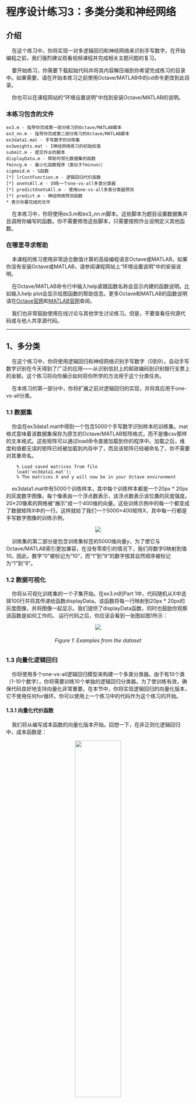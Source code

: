 # 程序设计练习3：多类分类和神经网络

## 介绍
&#160;&#160;&#160;&#160;在这个练习中，你将实现一对多逻辑回归和神经网络来识别手写数字。在开始编程之前，我们强烈建议观看视频课程并完成相关主题问题的复习。

&#160;&#160;&#160;&#160;要开始练习，你需要下载起始代码并将其内容解压缩到你希望完成练习的目录中。如果需要，请在开始本练习之前使用Octave/MATLAB中的cd命令更改到此目录。

&#160;&#160;&#160;&#160;你也可以在课程网站的“环境设置说明”中找到安装Octave/MATLAB的说明。

### 本练习包含的文件
    ex3.m - 指导你完成第一部分练习的Octave/MATLAB脚本
    ex3_nn.m - 指导你完成第二部分练习的Octave/MATLAB脚本
    ex3data1.mat - 手写数字的训练集
    ex3weights.mat - I神经网络练习的初始权值
    submit.m - 提交作业的脚本
    displayData.m - 帮助可视化数据集的函数
    fmincg.m - 最小化函数程序（类似于fminunc）
    sigmoid.m - S函数
    [*] lrCostFunction.m - 逻辑回归代价函数
    [*] oneVsAll.m - 训练一个one-vs-all多类分类器
    [*] predictOneVsAll.m - 使用one-vs-all多类分类器预测
    [*] predict.m - 神经网络预测函数
    * 表示你要完成的文件

&#160;&#160;&#160;&#160;在本练习中，你将使用ex3.m和ex3_nn.m脚本。这些脚本为题目设置数据集并且调用你编写的函数。你不需要修改这些脚本，只需要按照作业说明定义其他函数。

### 在哪里寻求帮助
&#160;&#160;&#160;&#160;本课程的练习使用非常适合数值计算的高级编程语言Octave或MATLAB。如果你没有安装Octave或MATLAB，请参阅课程网站上“环境设置说明”中的安装说明。

&#160;&#160;&#160;&#160;在Octave/MATLAB命令行中输入help紧跟函数名称会显示内建的函数说明。比如输入help plot会显示绘图函数的帮助信息。更多Octave和MATLAB的函数说明请在[Octave官网](https://octave.org/doc/interpreter/)和[MATLAB官网](https://www.mathworks.com/help/matlab/?refresh=true)查阅。

&#160;&#160;&#160;&#160;我们也非常鼓励使用在线讨论与其他学生讨论练习。但是，不要查看任何源代码或与他人共享源代码。

---

## 1、多分类
&#160;&#160;&#160;&#160;在这个练习中，你将使用逻辑回归和神经网络识别手写数字（0到9）。自动手写数字识别在今天得到了广泛的应用——从识别信封上的邮政编码到识别银行支票上的金额。这个练习将向你展示如何将你所学的方法用于这个分类任务。

&#160;&#160;&#160;&#160;在本练习的第一部分中，你将扩展之前对逻辑回归的实现，并将其应用于one-vs-all分类。

### 1.1 数据集
&#160;&#160;&#160;&#160;你会在ex3data1.mat中得到一个包含5000个手写数字识别样本的训练集。mat格式意味着该数据集保存为原生的Octave/MATLAB矩阵格式，而不是像csv那样的文本格式。这些矩阵可以通过load命令直接加载到你的程序中。加载之后，维度和值都无误的矩阵已经被加载到内存中了，而且该矩阵已经被命名了，你不需要对其重命名。

```
    % Load saved matrices from file
    load('ex3data1.mat');
    % The matrices X and y will now be in your Octave environment
```
&#160;&#160;&#160;&#160;ex3data1.mat中有5000个训练样本，其中每个训练样本都是一个20px * 20px的灰度数字图像。每个像素由一个浮点数表示，该浮点数表示该位置的灰度强度。20×20像素的网格被“展示”成一个400维的向量。这些训练示例中的每一个都变成了数据矩阵X中的一行。这样就给了我们一个5000×400矩阵X，其中每一行都是手写数字图像的训练示例。

<center><img src="https://note.youdao.com/yws/api/personal/file/WEB315e507ecc41d536d2b97d50eaa38c2c?method=download&shareKey=ac587a9edd8d9a05f04a6265dce03374" /></center>

&#160;&#160;&#160;&#160;训练集的第二部分是包含训练集标签的5000维向量y，为了使它与Octave/MATLAB索引更加兼容，在没有零索引的情况下，我们将数字0映射到值10。因此，数字“0”被标记为“10”，而“1”到“9”的数字按其自然顺序被标记为“1”到“9”。

### 1.2 数据可视化
&#160;&#160;&#160;&#160;你将从可视化训练集的一个子集开始。在ex3.m的Part 1中，代码随机从X中选择100行并将其传递给函数displayData。该函数将每一行映射到20px * 20px的灰度图像，并将图像一起显示。我们提供了displayData函数，同时也鼓励你观察该函数是如何工作的。
运行代码之后，你应该会看到一张图如图1所示：

<center><img src="https://note.youdao.com/yws/api/personal/file/WEB9e0c3338d4d8ea0a945c382c9d872a74?method=download&shareKey=e8cdec3fcfb45e912f85867aaf7876d7" /></center>
<center><h6>Figure 1: Examples from the dataset</h6></center>

### 1.3 向量化逻辑回归
&#160;&#160;&#160;&#160;你将使用多个one-vs-all逻辑回归模型来构建一个多类分类器。由于有10个类（1-10个数字），你将需要训练10个单独的逻辑回归分类器。为了使训练有效，确保代码良好地支持向量化非常重要。在本节中，你将实现逻辑回归的向量化版本，它不使用任何for循环。你可以使用上一个练习中的代码作为这个练习的开始。

#### 1.3.1 向量化代价函数
&#160;&#160;&#160;&#160;我们将从编写成本函数的向量化版本开始。回想一下，在非正则化逻辑回归中，成本函数是：
<center><img src="https://note.youdao.com/yws/api/personal/file/WEB72f1222ea162d4dcf5da96d84a06728d?method=download&shareKey=a2ebe17dae0454884bc951a1f6f19bf6" width="50%" /></center>

&#160;&#160;&#160;&#160;为了对每个元素求和，我们必须计算hθ(x(i))，其中：
<center><img src="https://note.youdao.com/yws/api/personal/file/WEBbd388371fa613a903899348485e89a80?method=download&shareKey=9d8d1e0234c9cad72f6df3042bd1bb33" width="40%" /></center>
是S函数。这样一来我们就可以用矩阵乘法快速计算所有样本。其中X和他和θ的定义为：

<center><img src="https://note.youdao.com/yws/api/personal/file/WEBed18c69bc6f50581aa18d44d4a722b05?method=download&shareKey=ba9dba971b0f03976aa91c7e40088d13" width="50%" /></center>
然后通过计算得到矩阵Xθ，我们有：
<center><img src="https://note.youdao.com/yws/api/personal/file/WEB9ed339aed239d5698615023dbff6fab3?method=download&shareKey=f7f83c299083530f621040df8279cc59" width="50%" /></center>
在上个等式中，假设a和b都是向量，我们使a.T * b = b.T * a。这样我们就可以在一行代码中计算所有样本i的θ.T*x(i)（i为上标，表示第i个样本）。
&#160;&#160;&#160;&#160;你的任务就是在lrCostFunction.m中写非正则化代价函数的代码。你的实现应该使用我们上面的策略来计算的θ.T*x(i)。你还应该对代价函数的其余部分使用向量化的方法，一个完全向量化的lrCostFunction.m应该是没有任何循环的。

#### 1.3.2 向量化梯度
&#160;&#160;&#160;&#160;回想一下（非正则化）逻辑回归成本的梯度是一个向量，其中第j个元素定义为：
<center><img src="https://note.youdao.com/yws/api/personal/file/WEB53b55e89044bb70cd7fe9cf6d28f186d?method=download&shareKey=72b6828d07fb4f1bdafc3441dc507970" width="70%" /></center>

&#160;&#160;&#160;&#160;为了在数据集上对该操作进行向量化，我们首先明确地为所有θj写出所有偏导数，
<center><img src="https://note.youdao.com/yws/api/personal/file/WEB1efa7d7beee3100f68265e8d1ae86c38?method=download&shareKey=7b40f5fc43a054c68fa61a510870fdfd" /></center>


&#160;&#160;&#160;&#160;注意，当（`$h_{θ}(x^{(i)}) - y^{(i)}$`）是一个标量（单个数字）时，`$x^{(i)}$`是一个向量。为了最后一步求导，我们让`$β_i = (h_θ(x^{(i)}) - y^{(i)}$`并观察：
<center><img src="https://note.youdao.com/yws/api/personal/file/WEB9b1dfe04b474b121fe7d467b850f75e5?method=download&shareKey=f1f37efb25b1804d751849602592d1a3" /></center>

&#160;&#160;&#160;&#160;上面的表达式允许我们在不适用任何循环的情况下计算所有偏导数。 如果你对线性代数比较熟悉，我们建议你通过上面的矩阵乘法，因为矢量化版本执行相同的计算。 你现在应该实现等式1来计算正确的矢量化梯度。 一旦结束后，就完成了通过实现梯度来完成函数lrCostFunction.m。

>**调试技巧**：向量化代码有时很棘手。调试的一个常见策略是使用size函数打印出正在处理的矩阵的大小。例如,给定一个大小100×20（100个样本,20特征）的数据矩阵的和一个维度维度是20×1θ的向量，你可以观察到Xθ是一个有效的乘法操作，虽然θX不是。此外，如果你有代码的非向量化版本，你可以比较向量化代码和非向量化代码的输出，以确保它们产生相同的输出。


#### 1.3.3 向量化正则化逻辑回归
&#160;&#160;&#160;&#160;在实现了逻辑回归向量化之后，现在你将向成本函数添加正则化。回想一下，对于正则化逻辑回归，成本函数的定义是
<center><img src="https://note.youdao.com/yws/api/personal/file/WEB6b20003cb9e8df116603b5bc3429e16b?method=download&shareKey=9ec878aea2f88c1c4983d2ceb117e8bd" width="80%" /></center>

&#160;&#160;&#160;&#160;注意，你不能正则化偏差项`$θ_0$`。

&#160;&#160;&#160;&#160;相应地，正规化的逻辑回归代价函数对于`$θ_j$`的偏导数被定义为
<center><img src="https://note.youdao.com/yws/api/personal/file/WEBc97d6124facf475a2494ad6e7105acff?method=download&shareKey=5fcb8bbb8e9d9e798b3a9649646dcda8" /></center>

&#160;&#160;&#160;&#160;现在在lrCostFunction中修改代码以实现正则化。
同样，代码中不应该出现任何循环。

&#160;&#160;&#160;&#160;&#160;&#160;&#160;&#160;&#160;&#160;&#160;&#160;*==你现在应该提交答案==*

### 1.4  One-vs-all分类器
&#160;&#160;&#160;&#160;在这部分练习中，你将通过训练多个规范化逻辑回归分类器来实现one-vs-all分类，每个规范化逻辑回归分类器对应于我们数据集中的K个类（图1）。在手写数字识别训练集中，K=10，但是你的代码应该接受任意值的K。

&#160;&#160;&#160;&#160;你现在应该完成oneVsAll.m中的代码为每个类训练一个分类器。特别是，你的代码应该在一个矩阵θ中返回所有分类器的参数，每一行Θ对应于学习到的逻辑回归参数的一个类。你可以使用一个从1到K的for循环来实现这一点，独立地训练每个分类器。

&#160;&#160;&#160;&#160;注意，这个函数的参数y是从1到10的标签向量，其中我们将数字“0”映射到标签10(以避免与索引混淆)。

&#160;&#160;&#160;&#160;当训练的分类器类k∈{1,…K}，会想要一个标签y的m维向量（`$y_j$`∈0,1表）示第j训练实例是否属于类K(`$y_j$` = 1)，或者如果它属于一个不同的类(`$y_j$` = 0)。你可能会发现逻辑阵列有助于这项任务。

> **Ocvate/MATLAB技巧**：在Octave/MATLAB中的逻辑数组是包含二进制（0或1）的数组。在Octave/MATLAB中对于向量a（m * 1）和标量b计算a==b时，会返回一个和a大小相同的向量。该向量的元素值在a中的元素等于b的位置为1，否则为0。为了看清楚他们是如何工作的，在你的Octave/MATLAB环境中执行以下代码：
>```
>    a = 1:10; % Create a and b
>    b = 3;
>    a == b % You should try different values of b here
>```

&#160;&#160;&#160;&#160;此外，你将在本练习中使用fmincg（而不是fminunc）。
fmincg的工作原理与fminunc类似，但在处理大量参数时效率更高。

&#160;&#160;&#160;&#160;在你正确完成oneVsAll.m中的代码之后，ex3.m将调用oneVsAll函数来训练多类分类器。

&#160;&#160;&#160;&#160;&#160;&#160;&#160;&#160;&#160;&#160;&#160;&#160;*==你现在应该提交答案==*

#### 1.4.1 One-vs-all预测
&#160;&#160;&#160;&#160;在训练了你的one-vs-all分类器之后，你可以使用它来预测给定图像中包含的数字。对于每个输入，你应该使用训练过的逻辑回归分类器计算它属于每个类的“概率”。你的one-vs-all预测函数将选择相应的逻辑回归分类器输出的概率最大的类，并返回类标签（1,2，…，或K）作为输入示例的预测。

&#160;&#160;&#160;&#160;你现在应该完成predictOneVsAll.m中的代码来做预测。

&#160;&#160;&#160;&#160;当你完成之后，ex3.m将会用你学习到的θ调用predictOneVsAll函数。可以看到，训练集的准确率约为94.9%（即正确分类了训练集中94.9%的样本）。

&#160;&#160;&#160;&#160;&#160;&#160;&#160;&#160;&#160;&#160;&#160;&#160;*==你现在应该提交答案==*

## 2、神经网络
&#160;&#160;&#160;&#160;在前面的练习中，你实现了多分类逻辑回归来识别手写数字。然而，逻辑回归只是一个线性分类器，不能形成更复杂的假设。

&#160;&#160;&#160;&#160;在这部分练习中，你将使用和前面同样的训练集实现一个神经网络来识别手写数字。神经网络将能够表示非线性假设的复杂模型。本周，你将使用我们已经训练过的神经网络中的参数。 你的目标是实现前馈传播算法以使用我们的权重进行预测。在下周的练习中，你将编写用于学习神经网络参数的反向传播算法。

&#160;&#160;&#160;&#160;ex3_nn.m脚本将带你逐步完成本次练习。

### 2.1 模型表示
&#160;&#160;&#160;&#160;我们的神经网络如图2所示，总共有3层——一个输入层、一个隐藏层和一个输出层。回想一下，我们的输入是数字图像的像素值。由于图像大小20×20，因此给了我们400个输入层单位（不包括额外的偏差项）。和之前一样，训练数据将被加载到变量X和y中。

&#160;&#160;&#160;&#160;我们已经为你提供了我们训练的一组神经网络参数（`$θ^{(1)}$`,`$θ^{(2)}$`）。他们存在ex3weights.mat中并可以使用ex3_nn.m加载到Theta1和Theta2中。参数具有针对神经网络的大小，其在第二层中具有25个单元并且具有10个输出单元（对应于10个数字类）。

```
% Load saved matrices from file
load('ex3weights.mat');
% The matrices Theta1 and Theta2 will now be in your Octave
% environment
% Theta1 has size 25 x 401
% Theta2 has size 10 x 26
```
<center><img src="https://note.youdao.com/yws/api/personal/file/WEBdba65583247ba093a8be6c3a07093f6c?method=download&shareKey=2d6cedef95e5129f3c30915cc19c322f" width="60%"/></center>
<center><h6>Figure 2: Neural network model</h6></center>

### 2.2 前馈传播与预测 
&#160;&#160;&#160;&#160;现在你将实现神经网络的前馈传播。你需要完成predict.m中的代码来返回神经网络的预测。

&#160;&#160;&#160;&#160;你应该实现前馈计算，该计算为每个样本i计算`$h_θ(x^{(i)})$`并返回相关的预测。 类似于one-vs-all分类策略，来自神经网络的预测将是具有最大输出（`$h_θ(x)$`）k的标签。

> **实现注意**：矩阵X以行为单位包含样本。当你完成predict.m中的样本时，你需要在矩阵中添加全为1的列。矩阵Theta1和矩阵Theta2以行为单位为每一项包含参数。就是说，Theta1的第一行对应第二层中的第一个隐藏单元。在Octave/MATLAB中，当你计算z(2)=θ(1)a(1)时，确保你索引了（如果必要的话，转置）X这样你就得到了a(l)作为列向量。

&#160;&#160;&#160;&#160;一旦你完成之后，ex3_nn.m将使用加载的Thea1和Theta2参数调用predict函数。你应该看到准确率大约是97.5%。之后，一个交互式序列将每次从训练集中启动一个显示图像，而控制台将打印出显示图像的预测标签。要停止图像序列，请按Ctrl-C。

&#160;&#160;&#160;&#160;*==你现在应该提交答案==*

## 提交和评分
&#160;&#160;&#160;&#160;完成此任务后，请确保使用submit函数将你的解决方案提交到我们的服务器。下面是这个练习的每个部分是如何得分的说明。

<center><img src="https://note.youdao.com/yws/api/personal/file/WEBb14b586d44f3f70e0ee52a062e86a9be?method=download&shareKey=0ff0cba78eb07a989281192765a8ad57" /></center>

&#160;&#160;&#160;&#160;你可以多次提交作业，但我们只考虑最高分。
